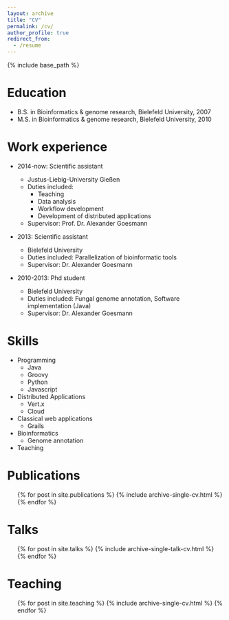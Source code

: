 ```yaml
---
layout: archive
title: "CV"
permalink: /cv/
author_profile: true
redirect_from:
  - /resume
---
```


{% include base_path %}

Education
======
* B.S. in Bioinformatics & genome research, Bielefeld University, 2007
* M.S. in Bioinformatics & genome research, Bielefeld University, 2010

Work experience
======
* 2014-now: Scientific assistant
  * Justus-Liebig-University Gießen
  * Duties included: 
    * Teaching 
    * Data analysis
    * Workflow development
    * Development of distributed applications
  * Supervisor: Prof. Dr. Alexander Goesmann

* 2013: Scientific assistant
  * Bielefeld University
  * Duties included: Parallelization of bioinformatic tools
  * Supervisor: Dr. Alexander Goesmann

* 2010-2013: Phd student
  * Bielefeld University
  * Duties included: Fungal genome annotation, Software implementation (Java)
  * Supervisor: Dr. Alexander Goesmann

Skills
======
* Programming
  * Java
  * Groovy
  * Python
  * Javascript
* Distributed Applications
  * Vert.x
  * Cloud
* Classical web applications
  * Grails
* Bioinformatics
  * Genome annotation
* Teaching

Publications
======
  <ul>{% for post in site.publications %}
    {% include archive-single-cv.html %}
  {% endfor %}</ul>
  
Talks
======
  <ul>{% for post in site.talks %}
    {% include archive-single-talk-cv.html %}
  {% endfor %}</ul>
  
Teaching
======
  <ul>{% for post in site.teaching %}
    {% include archive-single-cv.html %}
  {% endfor %}</ul>
